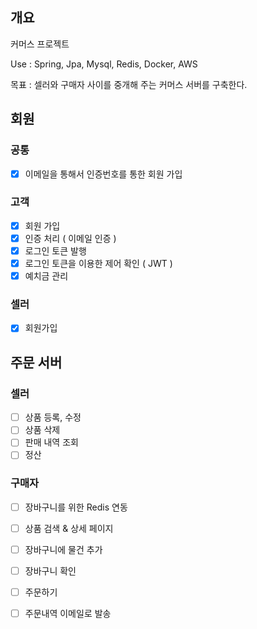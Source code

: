 ## 개요
커머스 프로젝트

Use : Spring, Jpa, Mysql, Redis, Docker, AWS

목표 : 셀러와 구매자 사이를 중개해 주는 커머스 서버를 구축한다.

## 회원
### 공통
- [x] 이메일을 통해서 인증번호를 통한 회원 가입

### 고객
- [x] 회원 가입
- [x] 인증 처리 ( 이메일 인증 )
- [x] 로그인 토큰 발행
- [x] 로그인 토큰을 이용한 제어 확인 ( JWT )
- [x] 예치금 관리

### 셀러
- [x] 회원가입

## 주문 서버

### 셀러
- [ ] 상품 등록, 수정
- [ ] 상품 삭제
- [ ] 판매 내역 조회
- [ ] 정산

### 구매자
- [ ] 장바구니를 위한 Redis 연동
- [ ] 상품 검색 & 상세 페이지
- [ ] 장바구니에 물건 추가
- [ ] 장바구니 확인
- [ ] 주문하기
- [ ] 주문내역 이메일로 발송
     

